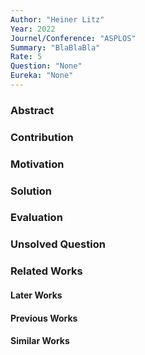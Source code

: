 ```yaml
---
Author: "Heiner Litz"
Year: 2022
Journel/Conference: "ASPLOS"
Summary: "BlaBlaBla"
Rate: 5
Question: "None"
Eureka: "None"
---
```

### Abstract

### Contribution


### Motivation


### Solution


### Evaluation


### Unsolved Question


### Related Works
#### Later Works

#### Previous Works

#### Similar Works
